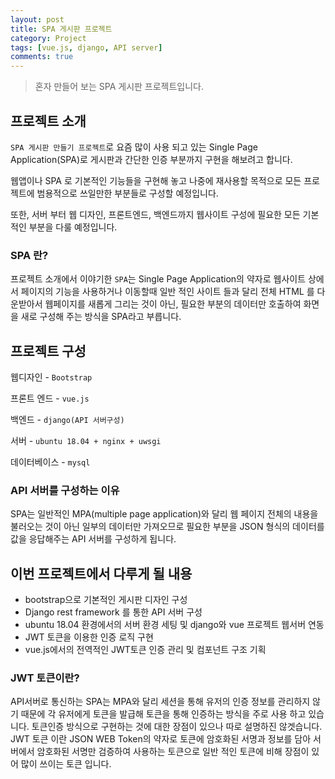 ```yaml
---
layout: post
title: SPA 게시판 프로젝트
category: Project
tags: [vue.js, django, API server]
comments: true
---
```

<!----------------- 탬플릿
## forEach
### 설명
[MDN]()
### 문법
```javascript

```
### 예시
```javascript

```
------------------->

> 혼자 만들어 보는 SPA 게시판 프로젝트입니다.

## 프로젝트 소개

`SPA 게시판 만들기 프로젝트`로 요즘 많이 사용 되고 있는
Single Page Application(SPA)로 게시판과 간단한 인증 부분까지 구현을 해보려고 합니다.

웹앱이나 SPA 로 기본적인 기능들을 구현해 놓고 나중에 재사용할 목적으로 
모든 프로젝트에 범용적으로 쓰일만한 부분들로 구성할 예정입니다.

또한, 서버 부터 웹 디자인, 프론트엔드, 백엔드까지 웹사이트 구성에 필요한 모든 기본적인 부분을 다룰 예정입니다.

### SPA 란?

프로젝트 소개에서 이야기한 `SPA`는 Single Page Application의 약자로
웹사이트 상에서 페이지의 기능을 사용하거나 이동할때 일반 적인 사이트 들과 달리 
전체 HTML 를 다운받아서 웹페이지를 새롭게 그리는 것이 아닌, 필요한 부분의 데이터만 호출하여
화면을 새로 구성해 주는 방식을 SPA라고 부릅니다.

## 프로젝트 구성 

웹디자인 - `Bootstrap`

프론트 엔드 - `vue.js`

백엔드 - `django(API 서버구성)`

서버 - `ubuntu 18.04 + nginx + uwsgi`

데이터베이스 - `mysql`


### API 서버를 구성하는 이유

SPA는 일반적인 MPA(multiple page application)와 달리 웹 페이지 전체의 내용을 불러오는 것이 아닌 일부의 데이터만 가져오므로 필요한 부분을 JSON 형식의 데이터를 값을 응답해주는 API 서버를 구성하게 됩니다.

## 이번 프로젝트에서 다루게 될 내용

- bootstrap으로 기본적인 게시판 디자인 구성
- Django rest framework 를 통한 API 서버 구성
- ubuntu 18.04 환경에서의 서버 환경 세팅 및 django와 vue 프로젝트 웹서버 연동
- JWT 토큰을 이용한 인증 로직 구현
- vue.js에서의 전역적인 JWT토큰 인증 관리 및 컴포넌트 구조 기획

### JWT 토큰이란?

API서버로 통신하는 SPA는 MPA와 달리 세션을 통해 유저의 인증 정보를 관리하지 않기 때문에 각 유저에게 토큰을 발급해 토큰을 통해 인증하는 방식을 주로 사용 하고 있습니다.
토큰인증 방식으로 구현하는 것에 대한 장점이 있으나 따로 설명하진 않겟습니다.
JWT 토큰 이란 JSON WEB Token의 약자로 토큰에 암호화된 서명과 정보를 담아 서버에서 암호화된 서명만 검증하여 사용하는 토큰으로 일반 적인 토큰에 비해 장점이 있어 많이 쓰이는 토큰 입니다.


